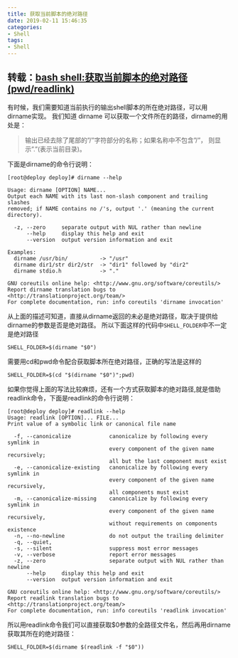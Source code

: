 ```yaml
---
title: 获取当前脚本的绝对路径
date: 2019-02-11 15:46:35
categories:
- Shell
tags:
- Shell
---
```


## 转载：[bash shell:获取当前脚本的绝对路径(pwd/readlink)](https://blog.csdn.net/10km/article/details/51906821)

有时候，我们需要知道当前执行的输出shell脚本的所在绝对路径，可以用dirname实现。 
我们知道 dirname 可以获取一个文件所在的路径，dirname的用处是：

> 输出已经去除了尾部的”/”字符部分的名称；如果名称中不包含”/”， 
> 则显示”.”(表示当前目录)。

<!--more-->

下面是dirname的命令行说明： 

```
[root@deploy deploy]# dirname --help

Usage: dirname [OPTION] NAME...
Output each NAME with its last non-slash component and trailing slashes
removed; if NAME contains no /'s, output '.' (meaning the current directory).

  -z, --zero     separate output with NUL rather than newline
      --help     display this help and exit
      --version  output version information and exit

Examples:
  dirname /usr/bin/          -> "/usr"
  dirname dir1/str dir2/str  -> "dir1" followed by "dir2"
  dirname stdio.h            -> "."

GNU coreutils online help: <http://www.gnu.org/software/coreutils/>
Report dirname translation bugs to <http://translationproject.org/team/>
For complete documentation, run: info coreutils 'dirname invocation'
```



从上面的描述可知道，直接从dirname返回的未必是绝对路径，取决于提供给dirname的参数是否是绝对路径。 
所以下面这样的代码中`SHELL_FOLDER`中不一定是绝对路径

```
SHELL_FOLDER=$(dirname "$0")
```


需要用cd和pwd命令配合获取脚本所在绝对路径，正确的写法是这样的

```
SHELL_FOLDER=$(cd "$(dirname "$0")";pwd)
```


如果你觉得上面的写法比较麻烦，还有一个方式获取脚本的绝对路径,就是借助readlink命令，下面是readlink的命令行说明： 

```
[root@deploy deploy]# readlink --help
Usage: readlink [OPTION]... FILE...
Print value of a symbolic link or canonical file name

  -f, --canonicalize            canonicalize by following every symlink in
                                every component of the given name recursively;
                                all but the last component must exist
  -e, --canonicalize-existing   canonicalize by following every symlink in
                                every component of the given name recursively,
                                all components must exist
  -m, --canonicalize-missing    canonicalize by following every symlink in
                                every component of the given name recursively,
                                without requirements on components existence
  -n, --no-newline              do not output the trailing delimiter
  -q, --quiet,
  -s, --silent                  suppress most error messages
  -v, --verbose                 report error messages
  -z, --zero                    separate output with NUL rather than newline
      --help     display this help and exit
      --version  output version information and exit

GNU coreutils online help: <http://www.gnu.org/software/coreutils/>
Report readlink translation bugs to <http://translationproject.org/team/>
For complete documentation, run: info coreutils 'readlink invocation'
```




所以用readlink命令我们可以直接获取$0参数的全路径文件名，然后再用dirname获取其所在的绝对路径：

```
SHELL_FOLDER=$(dirname $(readlink -f "$0"))
```

